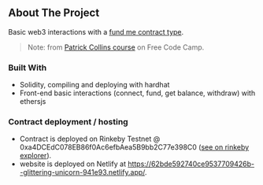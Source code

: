 <!-- ABOUT THE PROJECT -->
## About The Project

Basic web3 interactions with a [fund me contract type](https://github.com/khadni/hardhat-fund-me).

> Note: from [Patrick Collins course](https://github.com/smartcontractkit/full-blockchain-solidity-course-js) on Free Code Camp.



### Built With

- Solidity, compiling and deploying with hardhat
- Front-end basic interactions (connect, fund, get balance, withdraw) with ethersjs

### Contract deployment / hosting

- Contract is deployed on Rinkeby Testnet @ 0xa4DCEdC078EB86f0Ac6efbAea5B9bb2C77e398C0 ([see on rinkeby explorer](https://rinkeby.etherscan.io/address/0xa4DCEdC078EB86f0Ac6efbAea5B9bb2C77e398C0)).
- website is deployed on Netlify at https://62bde592740ce9537709426b--glittering-unicorn-941e93.netlify.app/.

